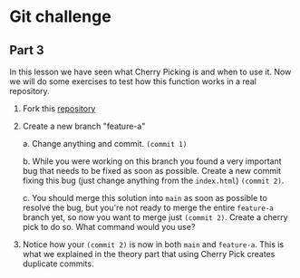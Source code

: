 # Git challenge

## Part 3

In this lesson we have seen what Cherry Picking is and when to use it. Now we will do some exercises to test how this function works in a real repository.

1.  Fork this [repository](https://github.com/djabif/git-challenge-part3)

2.  Create a new branch "feature-a"

    a. Change anything and commit. `(commit 1)`

    b. While you were working on this branch you found a very important bug that needs to be fixed as soon as possible. Create a new commit fixing this bug (just change anything from the `index.html`) `(commit 2)`.

    c. You should merge this solution into `main` as soon as possible to resolve the bug, but you're not ready to merge the entire `feature-a` branch yet, so now you want to merge just `(commit 2)`. Create a cherry pick to do so. What command would you use?

3.  Notice how your `(commit 2)` is now in both `main` and `feature-a`. This is what we explained in the theory part that using Cherry Pick creates duplicate commits.
